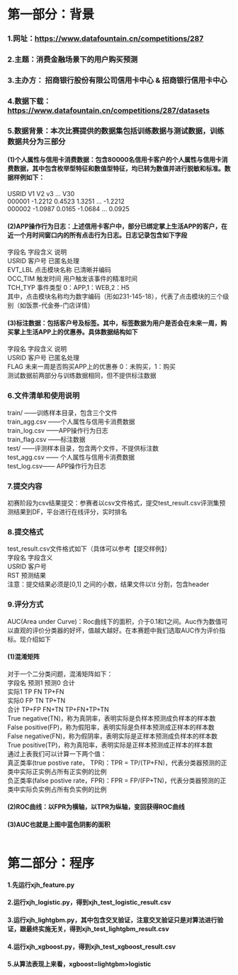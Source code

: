 # 第一部分：背景<br>
### 1.网址：https://www.datafountain.cn/competitions/287<br>
### 2.主题：消费金融场景下的用户购买预测<br>
### 3.主办方： 招商银行股份有限公司信用卡中心 & 招商银行信用卡中心<br>
### 4.数据下载：https://www.datafountain.cn/competitions/287/datasets<br>
### 5.数据背景：本次比赛提供的数据集包括训练数据与测试数据，训练数据共分为三部分<br>
#### (1)个人属性与信用卡消费数据：包含80000名信用卡客户的个人属性与信用卡消费数据，其中包含枚举型特征和数值型特征，均已转为数值并进行脱敏和标准。数据样例如下：<br>
USRID	V1	V2	v3	…	V30<br>
000001	-1.2212	0.4523	1.3251	…	-1.2212<br>
000002	-1.0987	0.0165	-1.0684	…	0.0925<br>
#### (2)APP操作行为日志：上述信用卡客户中，部分已绑定掌上生活APP的客户，在近一个月时间窗口内的所有点击行为日志。日志记录包含如下字段<br>
字段名	字段含义	说明<br>
USRID	客户号	已匿名处理<br>
EVT_LBL	点击模块名称	已清晰并编码<br>
OCC_TIM	触发时间	用户触发该事件的精准时间<br>
TCH_TYP	事件类型	0：APP,1：WEB,2：H5<br>
其中，点击模块名称均为数字编码（形如231-145-18），代表了点击模块的三个级别（如饭票-代金券-门店详情）<br>
#### (3)标注数据：包括客户号及标签。其中，标签数据为用户是否会在未来一周，购买掌上生活APP上的优惠券。具体数据结构如下<br>
字段名	字段含义	说明<br>
USRID	客户号	已匿名处理<br>
FLAG	未来一周是否购买APP上的优惠券	0：未购买，1：购买<br>
测试数据前两部分与训练数据相同，但不提供标注数据<br>
### 6.文件清单和使用说明<br>
train/ ——训练样本目录，包含三个文件<br>
train_agg.csv ——个人属性与信用卡消费数据<br>
train_log.csv ——APP操作行为日志<br>
train_flag.csv ——标注数据<br>
test/ ——评测样本目录，包含两个文件，不提供标注数<br>
test_agg.csv —— 个人属性与信用卡消费数据<br>
test_log.csv—— APP操作行为日志<br>
### 7.提交内容<br>
初赛阶段为csv结果提交：参赛者以csv文件格式，提交test_result.csv评测集预测结果到DF，平台进行在线评分，实时排名<br>
### 8.提交格式<br>
test_result.csv文件格式如下（具体可以参考【提交样例】）<br>
字段名	字段含义<br>
USRID	客户号<br>
RST	预测结果<br>
注意：提交结果必须是[0,1] 之间的小数，结果文件以\t 分割，包含header<br>
### 9.评分方式<br>
AUC(Area under Curve)：Roc曲线下的面积，介于0.1和1之间。Auc作为数值可以直观的评价分类器的好坏，值越大越好。在本赛题中我们选取AUC作为评价指标。现介绍如下<br>
#### (1)混淆矩阵<br>
对于一个二分类问题，混淆矩阵如下：<br>
字段名	预测1	预测0	合计<br>
实际1	TP	FN	TP+FN<br>
实际0	FP	TN	TP+TN<br>
合计	TP+FP	FN+TN	TP+FN+TP+TN<br>
True negative(TN)，称为真阴率，表明实际是负样本预测成负样本的样本数<br>
False positive(FP)，称为假阳率，表明实际是负样本预测成正样本的样本数<br>
False negative(FN)，称为假阴率，表明实际是正样本预测成负样本的样本数<br>
True positive(TP)，称为真阳率，表明实际是正样本预测成正样本的样本数<br>
通过上表我们可以计算一下两个值：<br>
真正类率(true postive rate， TPR)：TPR = TP/(TP+FN)，代表分类器预测的正类中实际正实例占所有正实例的比例<br>
负正类率(false postive rate，FPR)：FPR = FP/(FP+TN)，代表分类器预测的正类中实际负实例占所有负实例的比例<br>
#### (2)ROC曲线：以FPR为横轴，以TPR为纵轴，变回获得ROC曲线<br>
#### (3)AUC也就是上图中蓝色阴影的面积<br><br>

# 第二部分：程序<br>
#### 1.先运行xjh_feature.py<br>
#### 2.运行xjh_logistic.py，得到xjh_test_logistic_result.csv<br>
#### 3.运行xjh_lightgbm.py，其中包含交叉验证，注意交叉验证只是对算法进行验证，跟最终实施无关，得到xjh_test_lightgbm_result.csv<br>
#### 4.运行xjh_xgboost.py，得到xjh_test_xgboost_result.csv<br>
#### 5.从算法表现上来看，xgboost=lightgbm>logistic<br>
